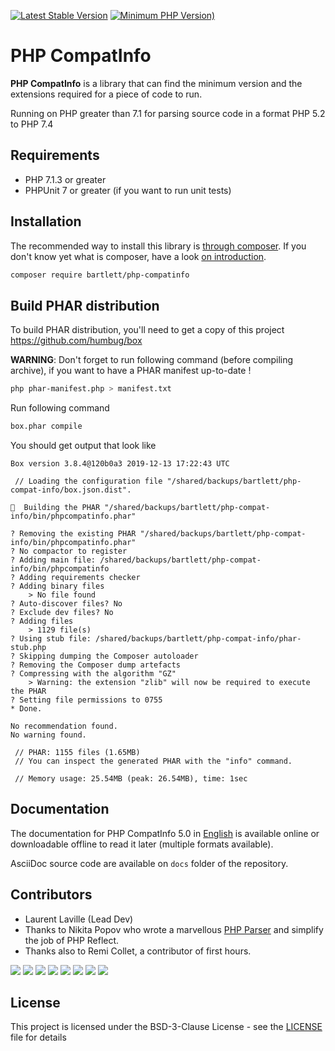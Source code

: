 [![Latest Stable Version](https://img.shields.io/packagist/v/bartlett/php-compatinfo)](https://packagist.org/packages/bartlett/php-compatinfo)
[![Minimum PHP Version)](https://img.shields.io/packagist/php-v/bartlett/php-compatinfo)](https://php.net/)

# PHP CompatInfo

**PHP CompatInfo** is a library that
can find the minimum version and the extensions required for a piece of code to run.

Running on PHP greater than 7.1 for parsing source code in a format PHP 5.2 to PHP 7.4

## Requirements

* PHP 7.1.3 or greater
* PHPUnit 7 or greater (if you want to run unit tests)

## Installation

The recommended way to install this library is [through composer](http://getcomposer.org).
If you don't know yet what is composer, have a look [on introduction](http://getcomposer.org/doc/00-intro.md).

```bash
composer require bartlett/php-compatinfo
```

## Build PHAR distribution

To build PHAR distribution, you'll need to get a copy of this project https://github.com/humbug/box

**WARNING**: Don't forget to run following command (before compiling archive), if you want to have a PHAR manifest up-to-date !
```bash
php phar-manifest.php > manifest.txt
```

Run following command
```bash
box.phar compile
```

You should get output that look like
```
Box version 3.8.4@120b0a3 2019-12-13 17:22:43 UTC

 // Loading the configuration file "/shared/backups/bartlett/php-compat-info/box.json.dist".

🔨  Building the PHAR "/shared/backups/bartlett/php-compat-info/bin/phpcompatinfo.phar"

? Removing the existing PHAR "/shared/backups/bartlett/php-compat-info/bin/phpcompatinfo.phar"
? No compactor to register
? Adding main file: /shared/backups/bartlett/php-compat-info/bin/phpcompatinfo
? Adding requirements checker
? Adding binary files
    > No file found
? Auto-discover files? No
? Exclude dev files? No
? Adding files
    > 1129 file(s)
? Using stub file: /shared/backups/bartlett/php-compat-info/phar-stub.php
? Skipping dumping the Composer autoloader
? Removing the Composer dump artefacts
? Compressing with the algorithm "GZ"
    > Warning: the extension "zlib" will now be required to execute the PHAR
? Setting file permissions to 0755
* Done.

No recommendation found.
No warning found.

 // PHAR: 1155 files (1.65MB)
 // You can inspect the generated PHAR with the "info" command.

 // Memory usage: 25.54MB (peak: 26.54MB), time: 1sec
```

## Documentation

The documentation for PHP CompatInfo 5.0
in [English](http://php5.laurent-laville.org/compatinfo/manual/5.0/en/)
is available online or downloadable offline to read it later (multiple formats available).

AsciiDoc source code are available on `docs` folder of the repository.

## Contributors

* Laurent Laville (Lead Dev)
* Thanks to Nikita Popov who wrote a marvellous [PHP Parser](https://github.com/nikic/PHP-Parser) and simplify the job of PHP Reflect.
* Thanks also to Remi Collet, a contributor of first hours.

[![](https://sourcerer.io/fame/llaville/llaville/php-compat-info/images/0)](https://sourcerer.io/fame/llaville/llaville/php-compat-info/links/0)
[![](https://sourcerer.io/fame/llaville/llaville/php-compat-info/images/1)](https://sourcerer.io/fame/llaville/llaville/php-compat-info/links/1)
[![](https://sourcerer.io/fame/llaville/llaville/php-compat-info/images/2)](https://sourcerer.io/fame/llaville/llaville/php-compat-info/links/2)
[![](https://sourcerer.io/fame/llaville/llaville/php-compat-info/images/3)](https://sourcerer.io/fame/llaville/llaville/php-compat-info/links/3)
[![](https://sourcerer.io/fame/llaville/llaville/php-compat-info/images/4)](https://sourcerer.io/fame/llaville/llaville/php-compat-info/links/4)
[![](https://sourcerer.io/fame/llaville/llaville/php-compat-info/images/5)](https://sourcerer.io/fame/llaville/llaville/php-compat-info/links/5)
[![](https://sourcerer.io/fame/llaville/llaville/php-compat-info/images/6)](https://sourcerer.io/fame/llaville/llaville/php-compat-info/links/6)
[![](https://sourcerer.io/fame/llaville/llaville/php-compat-info/images/7)](https://sourcerer.io/fame/llaville/llaville/php-compat-info/links/7)

## License

This project is licensed under the BSD-3-Clause License - see the [LICENSE](https://github.com/llaville/php-compat-info/blob/master/LICENSE) file for details
